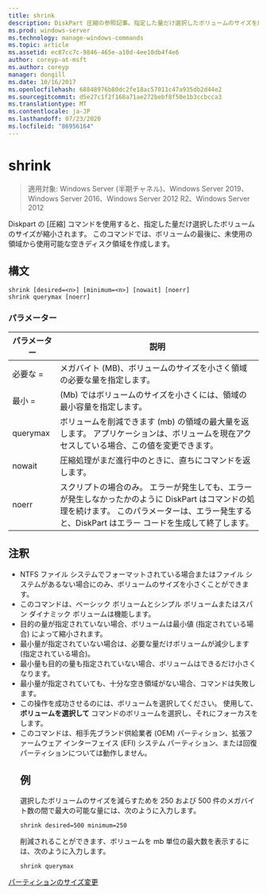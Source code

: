 ```yaml
---
title: shrink
description: DiskPart 圧縮の参照記事。指定した量だけ選択したボリュームのサイズを縮小します。
ms.prod: windows-server
ms.technology: manage-windows-commands
ms.topic: article
ms.assetid: ec87cc7c-9846-465e-a10d-4ee10db4f4e6
author: coreyp-at-msft
ms.author: coreyp
manager: dongill
ms.date: 10/16/2017
ms.openlocfilehash: 68848976b80dc2fe18ac57011c47a935db2d44e2
ms.sourcegitcommit: d5e27c1f2f168a71ae272bebf8f50e1b3ccbcca3
ms.translationtype: MT
ms.contentlocale: ja-JP
ms.lasthandoff: 07/23/2020
ms.locfileid: "86956164"
---
```

# <a name="shrink"></a>shrink

> 適用対象: Windows Server (半期チャネル)、Windows Server 2019、Windows Server 2016、Windows Server 2012 R2、Windows Server 2012

Diskpart の [圧縮] コマンドを使用すると、指定した量だけ選択したボリュームのサイズが縮小されます。 このコマンドでは、ボリュームの最後に、未使用の領域から使用可能な空きディスク領域を作成します。

## <a name="syntax"></a>構文
```
shrink [desired=<n>] [minimum=<n>] [nowait] [noerr]
shrink querymax [noerr]
```
### <a name="parameters"></a>パラメーター

|  パラメーター  |                                                                                             説明                                                                                              |
|-------------|------------------------------------------------------------------------------------------------------------------------------------------------------------------------------------------------------|
| 必要な =<n> |                                                     メガバイト (MB)、ボリュームのサイズを小さく領域の必要な量を指定します。                                                     |
| 最小 =<n> |                                                           (Mb) ではボリュームのサイズを小さくには、領域の最小容量を指定します。                                                           |
|  querymax   |                       ボリュームを削減できます (mb) の領域の最大量を返します。 アプリケーションは、ボリュームを現在アクセスしている場合、この値を変更できます。                        |
|   nowait    |                                                       圧縮処理がまだ進行中のときに、直ちにコマンドを返します。                                                        |
|    noerr    | スクリプトの場合のみ。 エラーが発生しても、エラーが発生しなかったかのように DiskPart はコマンドの処理を続けます。 このパラメーターは、エラー発生すると、DiskPart はエラー コードを生成して終了します。 |

## <a name="remarks"></a>注釈
- NTFS ファイル システムでフォーマットされている場合またはファイル システムがあるない場合にのみ、ボリュームのサイズを小さくことができます。
- このコマンドは、ベーシック ボリュームとシンプル ボリュームまたはスパン ダイナミック ボリュームは機能します。
- 目的の量が指定されていない場合、ボリュームは最小値 (指定されている場合) によって縮小されます。
- 最小量が指定されていない場合は、必要な量だけボリュームが減少します (指定されている場合)。
- 最小量も目的の量も指定されていない場合、ボリュームはできるだけ小さくなります。
- 最小量が指定されていても、十分な空き領域がない場合、コマンドは失敗します。
- この操作を成功させるのには、ボリュームを選択してください。 使用して、 **ボリュームを選択して** コマンドのボリュームを選択し、それにフォーカスをします。
- このコマンドは、相手先ブランド供給業者 (OEM) パーティション、拡張ファームウェア インターフェイス (EFI) システム パーティション、または回復パーティションについては動作しません。
  ## <a name="examples"></a>例
  選択したボリュームのサイズを減らすためを 250 および 500 件のメガバイト数の間で最大の可能な量には、次のように入力します。
  ```
  shrink desired=500 minimum=250
  ```
  削減されることができます、ボリュームを mb 単位の最大数を表示するには、次のように入力します。
  ```
  shrink querymax
  ```

[パーティションのサイズ変更](/powershell/module/storage/resize-partition?view=win10-ps)
